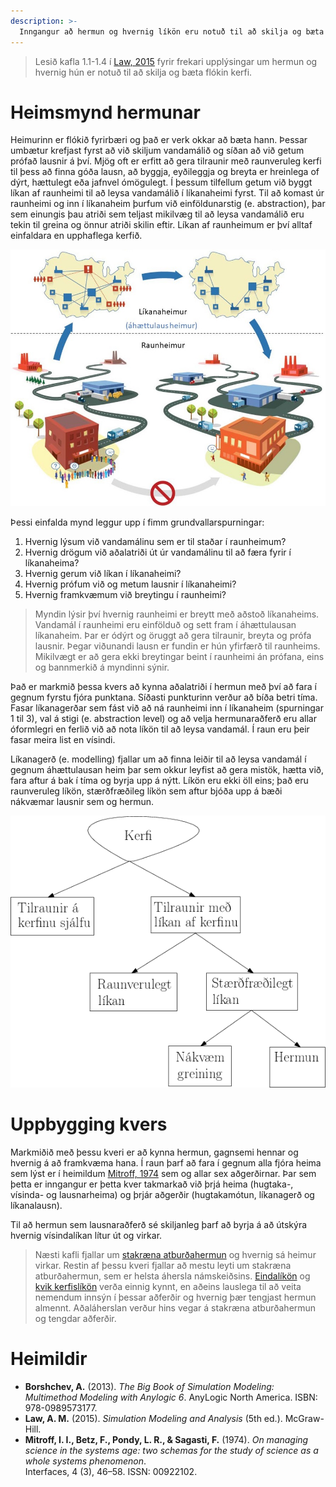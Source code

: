 ```yaml
---
description: >-
  Inngangur að hermun og hvernig líkön eru notuð til að skilja og bæta flókin kerfi.
---
```


> Lesið kafla 1.1-1.4 í [Law, 2015](#heimildir) fyrir frekari upplýsingar um hermun og 
> hvernig hún er notuð til að skilja og bæta flókin kerfi.

# Heimsmynd hermunar

Heimurinn er flókið fyrirbæri og það er verk okkar að bæta hann. Þessar umbætur krefjast fyrst að
við skiljum vandamálið og síðan að við getum prófað lausnir á því. Mjög oft er erfitt að gera
tilraunir með raunveruleg kerfi til þess að finna góða lausn, að byggja, eyðileggja og breyta er
hreinlega of dýrt, hættulegt eða jafnvel ómögulegt. Í þessum tilfellum getum við byggt líkan af
raunheimi til að leysa vandamálið í líkanaheimi fyrst. Til að komast úr raunheimi og inn í
líkanaheim þurfum við einföldunarstig (e. abstraction), þar sem einungis þau atriði sem teljast
mikilvæg til að leysa vandamálið eru tekin til greina og önnur atriði skilin eftir. Líkan af 
raunheimum er því alltaf einfaldara en upphaflega kerfið.

![Raunheimur og líkanaheimur - þýðing höfundar úr [Borshchev, 2013](#heimildir)](figs/Likanaheimur-raunheimur.jpg)

Þessi einfalda mynd leggur upp í fimm grundvallarspurningar:

1. Hvernig lýsum við vandamálinu sem er til staðar í raunheimum?
2. Hvernig drögum við aðalatriði út úr vandamálinu til að færa fyrir í líkanaheima?
3. Hvernig gerum við líkan í líkanaheimi?
4. Hvernig prófum við og metum lausnir í líkanaheimi?
5. Hvernig framkvæmum við breytingu í raunheimi?

> Myndin lýsir því hvernig raunheimi er breytt með aðstoð líkanaheims. Vandamál í raunheimi eru
> einfölduð og sett fram í áhættulausan líkanaheim. Þar er ódýrt og öruggt að gera tilraunir, breyta
> og prófa lausnir. Þegar viðunandi lausn er fundin er hún yfirfærð til raunheims. Mikilvægt er að
> gera ekki breytingar beint í raunheimi án prófana, eins og bannmerkið á myndinni sýnir.

Það er markmið þessa kvers að kynna aðalatriði í hermun með því að fara í gegnum fyrstu fjóra
punktana. Síðasti punkturinn verður að bíða betri tíma. Fasar líkanagerðar sem fást við að ná
raunheimi inn í líkanaheim (spurningar 1 til 3), val á stigi (e. abstraction level) og að velja
hermunaraðferð eru allar óformlegri en ferlið við að nota líkön til að leysa vandamál. Í raun eru
þeir fasar meira list en vísindi.

Líkanagerð (e. modelling) fjallar um að finna leiðir til að leysa vandamál í gegnum áhættulausan
heim þar sem okkur leyfist að gera mistök, hætta við, fara aftur á bak í tíma og byrja upp á nýtt.
Líkön eru ekki öll eins; það eru raunveruleg líkön, stærðfræðileg líkön sem aftur bjóða upp á bæði
nákvæmar lausnir sem og hermun.

![Tilraunir á kerfi: kerfið sjálft vs. líkan - þýðing höfundar úr [Law, 2015](#heimildir)](figs/study_system.png)

# Uppbygging kvers

Markmiðið með þessu kveri er að kynna hermun, gagnsemi hennar og hvernig á að framkvæma hana. Í raun
þarf að fara í gegnum alla fjóra heima sem lýst er í heimildum [Mitroff, 1974](#heimildir) sem og
allar sex aðgerðirnar. Þar sem þetta er inngangur er þetta kver takmarkað við þrjá heima (hugtaka-,
vísinda- og lausnarheima) og þrjár aðgerðir (hugtakamótun, líkanagerð og líkanalausn).

Til að hermun sem lausnaraðferð sé skiljanleg þarf að byrja á að útskýra hvernig vísindalíkan lítur
út og virkar.

> Næsti kafli fjallar um 
> [stakræna atburðahermun](../discrete_event_simulation/discrete_event_components.md) og hvernig sá
> heimur virkar. Restin af þessu kveri fjallar að mestu leyti um stakræna atburðahermun, sem er 
> helsta áhersla námskeiðsins. [Eindalíkön](../agent_models/agent_based_models.md) og
> [kvik kerfislíkön](../system_dynamics/system_dynamics.md) verða einnig kynnt, en aðeins lauslega
> til að veita nemendum innsýn í þessar aðferðir og hvernig þær tengjast hermun almennt.
> Aðaláherslan verður hins vegar á stakræna atburðahermun og tengdar aðferðir.

# Heimildir

- **Borshchev, A.** (2013). *The Big Book of Simulation Modeling: Multimethod Modeling with Anylogic
  6*. AnyLogic North America. ISBN: 978-0989573177.
- **Law, A. M.** (2015). *Simulation Modeling and Analysis* (5th ed.). McGraw-Hill.
- **Mitroff, I. I., Betz, F., Pondy, L. R., & Sagasti, F.** (1974). *On managing science in the
  systems age: two schemas for the study of science as a whole systems phenomenon*.                
  Interfaces, 4 (3), 46–58. ISSN: 00922102.
